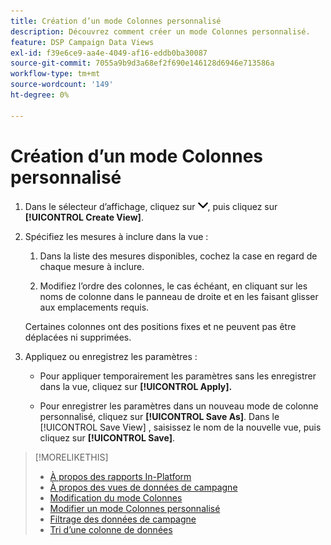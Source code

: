 ```yaml
---
title: Création d’un mode Colonnes personnalisé
description: Découvrez comment créer un mode Colonnes personnalisé.
feature: DSP Campaign Data Views
exl-id: f39e6ce9-aa4e-4049-af16-eddb0ba30087
source-git-commit: 7055a9b9d3a68ef2f690e146128d6946e713586a
workflow-type: tm+mt
source-wordcount: '149'
ht-degree: 0%

---
```


# Création d’un mode Colonnes personnalisé

1. Dans le sélecteur d’affichage, cliquez sur ![Flèche vers le bas](/help/dsp/assets/chevron-down.png), puis cliquez sur **[!UICONTROL Create View]**.

1. Spécifiez les mesures à inclure dans la vue :

   1. Dans la liste des mesures disponibles, cochez la case en regard de chaque mesure à inclure.

   1. Modifiez l’ordre des colonnes, le cas échéant, en cliquant sur les noms de colonne dans le panneau de droite et en les faisant glisser aux emplacements requis.

   Certaines colonnes ont des positions fixes et ne peuvent pas être déplacées ni supprimées.

1. Appliquez ou enregistrez les paramètres :

   * Pour appliquer temporairement les paramètres sans les enregistrer dans la vue, cliquez sur **[!UICONTROL Apply].**

   * Pour enregistrer les paramètres dans un nouveau mode de colonne personnalisé, cliquez sur **[!UICONTROL Save As]**. Dans le [!UICONTROL Save View] , saisissez le nom de la nouvelle vue, puis cliquez sur **[!UICONTROL Save]**.

>[!MORELIKETHIS]
>
>* [À propos des rapports In-Platform](campaign-reports-about.md)
>* [À propos des vues de données de campagne](campaign-data-views-about.md)
>* [Modification du mode Colonnes](column-view-change.md)
>* [Modifier un mode Colonnes personnalisé](column-view-edit.md)
>* [Filtrage des données de campagne](campaign-data-filter.md)
>* [Tri d’une colonne de données](campaign-data-sort.md)

